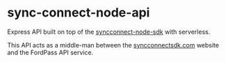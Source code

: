 # sync-connect-node-api
Express API built on top of the [syncconnect-node-sdk](https://github.com/ianjwhite99/sync-connect-node-sdk) with serverless.

This API acts as a middle-man between the [syncconnectsdk.com](https://syncconnectsdk.com) website and the FordPass API service.
